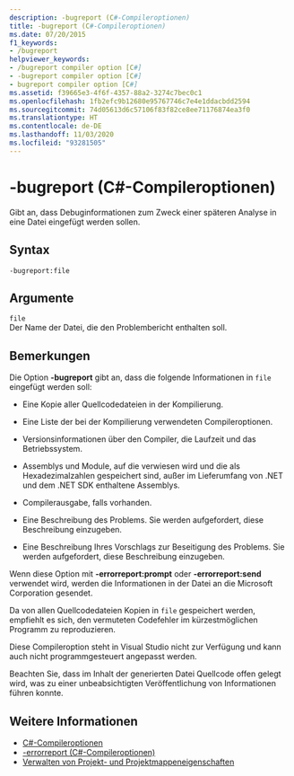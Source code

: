 ```yaml
---
description: -bugreport (C#-Compileroptionen)
title: -bugreport (C#-Compileroptionen)
ms.date: 07/20/2015
f1_keywords:
- /bugreport
helpviewer_keywords:
- /bugreport compiler option [C#]
- -bugreport compiler option [C#]
- bugreport compiler option [C#]
ms.assetid: f39665e3-4f6f-4357-88a2-3274c7bec0c1
ms.openlocfilehash: 1fb2efc9b12680e95767746c7e4e1ddacbdd2594
ms.sourcegitcommit: 74d05613d6c57106f83f82ce8ee71176874ea3f0
ms.translationtype: HT
ms.contentlocale: de-DE
ms.lasthandoff: 11/03/2020
ms.locfileid: "93281505"
---
```

# <a name="-bugreport-c-compiler-options"></a>-bugreport (C#-Compileroptionen)

Gibt an, dass Debuginformationen zum Zweck einer späteren Analyse in eine Datei eingefügt werden sollen.  
  
## <a name="syntax"></a>Syntax  
  
```console  
-bugreport:file  
```  
  
## <a name="arguments"></a>Argumente  

 `file`  
 Der Name der Datei, die den Problembericht enthalten soll.  
  
## <a name="remarks"></a>Bemerkungen  

 Die Option **-bugreport** gibt an, dass die folgende Informationen in `file` eingefügt werden soll:  
  
- Eine Kopie aller Quellcodedateien in der Kompilierung.  
  
- Eine Liste der bei der Kompilierung verwendeten Compileroptionen.  
  
- Versionsinformationen über den Compiler, die Laufzeit und das Betriebssystem.  
  
- Assemblys und Module, auf die verwiesen wird und die als Hexadezimalzahlen gespeichert sind, außer im Lieferumfang von .NET und dem .NET SDK enthaltene Assemblys.  
  
- Compilerausgabe, falls vorhanden.  
  
- Eine Beschreibung des Problems. Sie werden aufgefordert, diese Beschreibung einzugeben.  
  
- Eine Beschreibung Ihres Vorschlags zur Beseitigung des Problems. Sie werden aufgefordert, diese Beschreibung einzugeben.  
  
 Wenn diese Option mit **-errorreport:prompt** oder **-errorreport:send** verwendet wird, werden die Informationen in der Datei an die Microsoft Corporation gesendet.  
  
 Da von allen Quellcodedateien Kopien in `file` gespeichert werden, empfiehlt es sich, den vermuteten Codefehler im kürzestmöglichen Programm zu reproduzieren.  
  
 Diese Compileroption steht in Visual Studio nicht zur Verfügung und kann auch nicht programmgesteuert angepasst werden.  
  
 Beachten Sie, dass im Inhalt der generierten Datei Quellcode offen gelegt wird, was zu einer unbeabsichtigten Veröffentlichung von Informationen führen konnte.  
  
## <a name="see-also"></a>Weitere Informationen

- [C#-Compileroptionen](./index.md)
- [-errorreport (C#-Compileroptionen)](./errorreport-compiler-option.md)
- [Verwalten von Projekt- und Projektmappeneigenschaften](/visualstudio/ide/managing-project-and-solution-properties)
